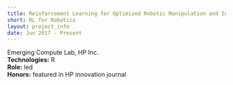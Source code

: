 ```yaml
---
title: Reinforcement Learning for Optimized Robotic Manipulation and Interaction
short: RL for Robotics
layout: project_info
date: Jun 2017 - Present
---
```


<div class="row 200%">
	<div class="6u 12u$(medium)">
		<div class="box">
			<italic>Emerging Compute Lab, HP Inc.</italic>
			<br>
			<strong>Technologies:</strong> R 
			<br>
			<strong>Role:</strong> led
			<br>
			<strong>Honors:</strong> featured in HP innovation journal
		</div>
	</div>
</div>
